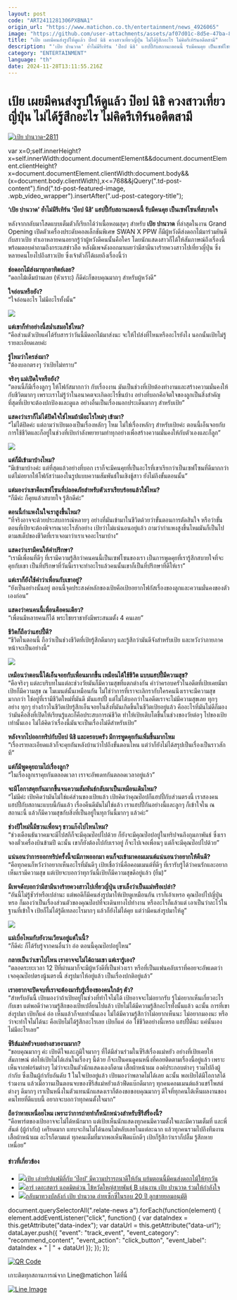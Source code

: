 ```yaml
---
layout: post
code: "ART2411281306PXBNA1"
origin_url: "https://www.matichon.co.th/entertainment/news_4926065"
image: "https://github.com/user-attachments/assets/af07d01c-8d5e-47ba-8526-3e1c9744c999"
title: "เป้ย เผยมีคนส่งรูปให้ดูแล้ว ป๊อป นิธิ ควงสาวเที่ยวญี่ปุ่น ไม่ได้รู้สึกอะไร ไม่คิดรีเทิร์นอดีตสามี"
description: "'เป้ย ปานวาด' ย้ำไม่มีรีเทิร์น 'ป๊อป นิธิ' แฮปปี้กับสถานะตอนนี้ รับมีคนคุย เป็นเซฟโซนที่สบายใจ"
category: "ENTERTAINMENT"
language: "th"
date: 2024-11-28T13:11:55.216Z
---
```


# เป้ย เผยมีคนส่งรูปให้ดูแล้ว ป๊อป นิธิ ควงสาวเที่ยวญี่ปุ่น ไม่ได้รู้สึกอะไร ไม่คิดรีเทิร์นอดีตสามี

[![](https://www.matichon.co.th/wp-content/uploads/2024/11/เป้ย-ปานวาด-2811.jpg "เป้ย ปานวาด-2811")](https://www.matichon.co.th/wp-content/uploads/2024/11/เป้ย-ปานวาด-2811.jpg)

var x=0;self.innerHeight?x=self.innerWidth:document.documentElement&&document.documentElement.clientHeight?x=document.documentElement.clientWidth:document.body&&(x=document.body.clientWidth),x<=768&&jQuery(".td-post-content").find(".td-post-featured-image, .wpb\_video\_wrapper").insertAfter(".ud-post-category-title");

**‘เป้ย ปานวาด’ ย้ำไม่มีรีเทิร์น ‘ป๊อป นิธิ’ แฮปปี้กับสถานะตอนนี้ รับมีคนคุย เป็นเซฟโซนที่สบายใจ**

หลังจากกลับมาโสดแบบเต็มตัวก็เรียกได้ว่าเนื้อหอมสุดๆ สำหรับ **เป้ย ปานวาด** ที่ล่าสุดในงาน Grand Opening เปิดตัวเครื่องประดับคอลเล็กชันพิเศษ SWAN X PPW ก็มีผู้หวังดีส่งดอกไม้มาร่วมยินดีกับสาวเป้ย ทำเอาหลายคนอยากรู้ว่าผู้หวังดีคนนั้นคือใคร โดยนักแสดงสาวก็ได้ให้สัมภาษณ์ถึงเรื่องนี้ พร้อมตอบคำถามถึงกระแสข่าวลือ หลังมีเพจดังออกมาเผยว่ามีสามีนางร้ายควงสาวไปเที่ยวญี่ปุ่น ซึ่งหลายคนโยงไปถึงสาวเป้ย ซึ่งเจ้าตัวก็ได้เผยถึงเรื่องนี้ว่า

**ช่อดอกไม้ส่งมาทุกอาทิตย์เลย?**  
“ดอกไม้เต็มบ้านเลย (หัวเราะ) ก็ดีค่ะก็ขอบคุณมากๆ สำหรับผู้หวังดี”

**ใจอ่อนหรือยัง?**  
“ใจอ่อนอะไร ไม่มีอะไรทั้งนั้น”

![](https://www.matichon.co.th/wp-content/uploads/2024/11/152894_0.jpg)

**แต่เขาก็ทำอย่างนี้สม่ำเสมอใช่ไหม?**  
“คือส่วนตัวเป้ยแค่ได้รับสารว่าวันนี้มีดอกไม้มาส่งนะ จะให้ไปส่งที่ไหนหรืออะไรยังไง นอกนั้นเป้ยไม่รู้รายละเอียดเลยค่ะ

**รู้ไหมว่าใครส่งมา?**  
“ต้องบอกตรงๆ ว่าเป้ยไม่ทราบ”

**จริงๆ แม่เปิดใจหรือยัง?**  
“ตอนนี้ก็มีเรื่องลูกๆ ให้โฟกัสมากกว่า กับเรื่องงาน มันเป็นช่วงที่เป้ยต้องทำงานและสร้างความมั่นคงให้กับชีวิตมากๆ เพราะเราไม่รู้ว่าในอนาคตจะเกิดอะไรขึ้นบ้าง อย่างที่บอกคือจิตใจของลูกเป็นสิ่งสำคัญที่สุดที่เป้ยจะต้องปกป้องและดูแล อย่างอื่นเป็นเรื่องนอกประเด็นมากๆ สำหรับเป้ย”

**แสดงว่าเราก็ไม่ได้ปิดใจใช่ไหมถ้ามีอะไรใหม่ๆ เข้ามา?**  
“ไม่ได้ปิดค่ะ แต่ถามว่าเป้ยมองเป็นเรื่องหลักๆ ไหม ไม่ใช่เรื่องหลักๆ สำหรับเป้ยค่ะ ตอนนี้เอ็นจอยกับการใช้ชีวิตและก็อยู่ในช่วงที่เป้ยกำลังพยายามทำทุกอย่างเพื่อสร้างความมั่นคงให้กับตัวเองและก็ลูก”

![](https://www.matichon.co.th/wp-content/uploads/2024/11/152893_0-768x1024.jpg)

**แต่ก็มีเข้ามาบ้างไหม?**  
“มีเข้ามาบ้างค่ะ แต่ที่สุดแล้วอย่างที่บอก เราก็จะมีคนคุยที่เป็นอะไรที่เขาเรียกว่าเป็นเซฟโซนที่ดีมากกว่า แต่ไม่อยากให้โฟกัสว่ามองในรูปแบบความสัมพันธ์ในเชิงชู้สาว ยังไม่ถึงขั้นตอนนั้น”

**แต่มองว่าเขาคือเซฟโซนที่ปลอดภัยสำหรับตัวเราเรียบร้อยแล้วใช่ไหม?**  
“ก็มีค่ะ ก็คุยแล้วสบายใจ รู้สึกดีค่ะ”

**ตอนนี้กำแพงในใจเราสูงขึ้นไหม?**  
“ที่จริงอาจจะด้วยประสบการณ์หลายๆ อย่างที่มันเข้ามาในชีวิตด้วยว่าขั้นตอนการตัดสินใจ หรือว่าขั้นตอนที่เป้ยจะต้องพิจารณาอะไรสักอย่าง เป้ยว่าไม่แน่นอนอยู่แล้ว ถามว่ากำแพงสูงขึ้นไหมมันก็เป็นไปตามสเต็ปของชีวิตที่เราเจอมาว่าเราเจออะไรมาบ้าง”

**แสดงว่าเรามีคนให้คำปรึกษา?**  
“เรามีเพื่อนที่ดีๆ ที่เรามีความรู้สึกว่าคนคนนี้เป็นเซฟโซนของเรา เป็นการพูดคุยที่เรารู้สึกสบายใจที่จะคุยกับเขา เป็นที่ปรึกษาที่วันนี้เราจะทำอะไรแล้วคนนั้นเขาก็เป็นที่ปรึกษาที่ดีให้เรา”

**แต่เราก็ยังใช้คำว่าเพื่อนกับเขาอยู่?**  
“ยังเป็นอย่างนั้นอยู่ ตอนนี้จุดประสงค์หลักของเป้ยคือเป้ยอยากโฟกัสเรื่องของลูกและความมั่นคงของตัวเองก่อน”

**แสดงว่าคนคนนี้เพื่อนคือคนเดียว?**  
“เพื่อนมีหลายคนก็ได้ พระไชยราชายังมีพระสนมตั้ง 4 คนเลย”

**ชีวิตก็ถือว่าแฮปปี้ดี?**  
“ชีวิตในตอนนี้ ถือว่าเป็นช่วงชีวิตที่เป้ยรู้สึกดีมากๆ และรู้สึกว่ามันดีจังสำหรับเป้ย และหวังว่าภายภาคหน้าจะเป็นอย่างนี้”

![](https://www.matichon.co.th/wp-content/uploads/2024/11/152897_0.jpg)

**เหมือนว่าตอนนี้ได้เอ็นจอยกับเพื่อนมากขึ้น เหมือนได้ใช้ชีวิต แบบแฮปปี้มีความสุข?**  
“คือจริงๆ แต่ละบริบทในแต่ละช่วงวัยมันก็มีความสุขที่แตกต่างกัน คำว่าครอบครัวในอดีตที่เป้ยเคยมีมาเป้ยก็มีความสุข ณ โมเมนต์นั้นเหมือนกัน ไม่ใช่ว่าการที่เราจะเลิกรากับใครคนนึงเราจะมีความสุขมากกว่า ใช่อยู่ที่เรามีชีวิตใหม่ที่มันดี มันแฮปปี้ แต่ไม่ได้บอกว่าในอดีตเราจะไม่มีความสุขเลย ทุกๆ อย่าง ทุกๆ ย่างก้าวในชีวิตเป้ยรู้สึกเอ็นจอยในสิ่งที่มันเกิดขึ้นในชีวิตเป้ยอยู่แล้ว คืออะไรที่มันไม่ดีก็มองว่ามันคือสิ่งที่เปิดให้เรียนรู้และก็คือประสบการณ์ชีวิต ทำให้เป้ยเติบโตขึ้นในช่วงของวัยต่อๆ ไปของเป้ยเท่านั้นเอง ไม่ได้คิดว่าเรื่องนี้มันจะเป็นเรื่องไม่ดีสำหรับเป้ย”

**หลังจากไปออกทริปกับป๊อป นิธิ และครอบครัว มีการพูดคุยกันเพิ่มขึ้นมากไหม**  
“เรื่องรายละเอียดแล้วก็จะคุยกันหลังบ้านว่าไปถึงขั้นตอนไหน แต่ว่าก็ยังไม่ได้สรุปเป็นเรื่องเป็นราวสักที”

**แต่ก็มีพูดคุยถามไถ่เรื่องลูก?**  
“ในเรื่องลูกเราคุยกันตลอดเวลา เราจะอัพเดทกันตลอดเวลาอยู่แล้ว”

**จะมีโอกาสคุยกันมากขึ้นจนความสัมพันธ์กลับมาเป็นเหมือนเดิมไหม?**  
“ไม่มีค่ะ เป้ยคิดว่ามันไม่ใช่แค่ส่วนของเป้ยแล้ว เป้ยคิดว่าคุณป๊อปก็แฮปปี้กับส่วนตรงนี้ เราสองคนแฮปปี้กับสถานะแบบนี้กันแล้ว เรื่องคืนดีมันไม่ใช่แล้ว เราแฮปปี้กันอย่างนี้และลูกๆ ก็เข้าใจใน ณ สถานะนี้ แล้วก็มีความสุขกับสิ่งที่เป็นอยู่ในทุกวันนี้มากๆ แล้วค่ะ”

**ช่วงปีใหม่นี้มีชวนเพื่อนๆ ชาวแก๊งไปไหนไหม?**  
“ช่วงเดือนธันวาคมจะมีไปสกีก็จะมีคุณป๊อปไปด้วย ก็ยังจะมีคุณป๊อปอยู่ในทริปจนถึงกุมภาพันธ์ ซึ่งเราจองตั๋วเครื่องบินข้ามปี ฉะนั้น เขาก็ยังต้องไปกับเราอยู่ ก็จะไปเจอเพื่อนๆ แต่ก็จะมีคุณป๊อปไปด้วย”

**แน่นอนว่าการออกทริปครั้งนี้จะมีภาพออกมา คนก็จะเข้ามาคอมเมนต์แน่นอนว่าอยากให้คืนดี?**  
“คือทุกคนก็หวังว่าอยากเห็นอะไรที่มันดีๆ เป้ยเชื่อว่านี่คือคอมเมนต์ที่ดีๆ ที่เรารับรู้ได้ว่าคนรักและอยากเห็นเรามีความสุข แต่เป้ยจะบอกว่าทุกวันนี้เป้ยก็มีความสุขดีอยู่แล้ว (ยิ้ม)”

**มีเพจดังบอกว่ามีสามีนางร้ายควงสาวไปเที่ยวญี่ปุ่น เขาเล็งว่าเป็นแม่หรือเปล่า?**  
“อันนี้ไม่รู้ชัวร์หรือเปล่านะ แต่พอดีก็มีคนส่งรูปมาให้เป้ยดูเหมือนกัน เราก็เอ้าเหรอ คุณป๊อปไปญี่ปุ่นหรอ ก็มองว่าเป็นเรื่องส่วนตัวของคุณป๊อปที่จะเดินทางไปทำงาน หรืออะไรก็แล้วแต่ เอาเป็นว่าละไว้ในฐานที่เข้าใจ เป้ยก็ไม่ได้รู้ดีเทลอะไรมากๆ แล้วก็ยังไม่ได้คุย แต่ว่ามีคนส่งรูปมาให้ดู”

![](https://www.matichon.co.th/wp-content/uploads/2024/11/152896_0.jpg)

**แม่เบื่อไหมกับยังวนเวียนอยู่แต่ในนี้?**  
“ก็ดีค่ะ ก็ได้รับรู้จากคนอื่นว่า อ๋อ ตอนนี้คุณป๊อปอยู่ไหน”

**กลายเป็นว่าเขาไปไหน เราอาจจะไม่ได้ถามเขา แต่เรารู้เอง?**  
“ตลอดระยะเวลา 12 ปีที่ผ่านมาก็จะมีผู้หวังดีที่เป็นห่วงเรา หรือที่เป็นแฟนคลับเราที่คอยจะอัพเดตว่าเจอคุณป๊อปตรงนู้นตรงนี้ ส่งรูปมาให้อยู่แล้ว เป็นเรื่องปกติอยู่แล้ว”

**เราอยากจะปิดจบที่เราจะต้องมารับรู้เรื่องของคนใกล้ๆ ตัว?**  
“สำหรับอันนี้ เป้ยมองว่าถ้าเป้ยอยู่ในช่วงที่ทำใจไม่ได้ เป้ยอาจจะไม่อยากรับ รู้ไม่อยากเห็นเกี่ยวอะไรกับเขา แต่พอดีว่าความรู้สึกของเป้ยเปลี่ยนไปแล้ว เป้ยไม่ได้มีความรู้สึกอะไรทั้งนั้นแล้ว ฉะนั้น การที่เขาส่งรูปมา เป้ยก็แค่ อ๋อ เห็นแล้วก็จบเท่านั้นเอง ไม่ได้มีความรู้สึกว่าไม่อยากเห็นนะ ไม่อยากมองนะ หรือว่าจะทำใจไม่ได้นะ คือเป้ยไม่ได้รู้สึกอะไรเลย เป้ยก็แค่ อ๋อ ใช้ชีวิตอย่างนี้เหรอ แฮปปี้ดีนะ แค่นั้นเอง ไม่มีอะไรเลย”

**ซีรีส์แม่หยัวจบอย่างสวยงามมาก?**  
“ขอบคุณมากๆ ค่ะ เป้ยดีใจและภูมิใจมากๆ ที่ได้มีส่วนร่วมในซีรีส์เรื่องแม่หยัว อย่างที่เป้ยเคยให้สัมภาษณ์ ต่อให้เป้ยไม่ได้เล่นในเรื่องๆ นี้ด้วย ก็จะเป็นคนดูคนหนึ่งที่คอยติดตามเรื่องนี้อยู่แล้ว เพราะเห็นจากฟอร์มต่างๆ ไม่ว่าจะเป็นตัวนักแสดงเองก็ตาม เสื้อผ้าหน้าผม องค์ประกอบต่างๆ รวมไปถึงผู้กำกับ ซึ่งเป็นผู้กำกับอันดับ 1 ในใจเป้ยอยู่แล้ว เป้ยมองว่าพลาดไม่ได้เลย ฉะนั้น พอเป้ยได้มีโอกาสได้ร่วมงาน แล้วเมื่อวานเป็นตอนจบของซีรีส์แม่หยัวแล้วฟีดแบ๊กดีมากๆ ทุกคนคอมเมนต์แล้วแชร์โพสต์ต่างๆ ดีมากๆ เราเป็นหนึ่งในตัวแทนนักแสดงเราก็ต้องขอขอบคุณมากๆ ดีใจที่ทุกคนได้เห็นผลงานของคนไทยที่ดีแบบนี้ อยากจะบอกว่าทุกคนตั้งใจมาก”

**ถือว่าหายเหนื่อยไหม เพราะว่าการถ่ายทำก็หนักหน่วงสำหรับซีรีส์รื่องนี้?**  
“คือพาร์ตของเป้ยอาจจะไม่ได้หนักมาก แต่เป้ยเห็นนักแสดงทุกคนมีความตั้งใจและมีความเต็มที่ และพี่สันต์ (ผู้กำกับ) เครียดมาก แทบจะกินไม่ได้นอนไม่หลับเลยในแต่ละฉาก แล้วทุกคนรวมไปถึงทีมงาน เสื้อผ้าหน้าผม อะไรก็ตามแต่ ทุกคนเต็มที่มากพอเห็นฟีดแบ๊กดีๆ เป้ยก็รู้สึกว่าเราก็ปลื้ม รู้สึกหายเหนื่อย”

#### ข่าวที่เกี่ยวข้อง

*   [![](https://www.matichon.co.th/wp-content/uploads/2024/10/familytrip00000.jpg)เป้ย เล่าทริปแฟมิลี่กับ ‘ป๊อป’ มีความปรารถนาดีให้กัน แย้มตอนนี้มีคนส่งดอกไม้ให้ทุกวัน](https://www.matichon.co.th/entertainment/news_4858440)
*   [![](https://www.matichon.co.th/wp-content/uploads/2024/10/อาร์-ไข้หวัดใหญ่.jpg)อาร์ เดอะสตาร์ แอดมิตด่วน ไข้หวัดใหญ่สายพันธุ์ B เล่นงาน เป้ย ปานวาด ร่วมให้กำลังใจ](https://www.matichon.co.th/entertainment/news_4828470)
*   [![](https://www.matichon.co.th/wp-content/uploads/2024/09/เป้ย-ปานวาด.jpg)กลับมาทวงบัลลังก์ เป้ย ปานวาด ถ่ายเซ็กซี่ในรอบ 20 ปี ลูกชายยอมอนุมัติ](https://www.matichon.co.th/entertainment/thai-entertainment/news_4810468)

document.querySelectorAll(".relate-news a").forEach(function(element) { element.addEventListener("click", function() { var dataIndex = this.getAttribute("data-index"); var dataUrl = this.getAttribute("data-url"); dataLayer.push({ "event": "track\_event", "event\_category": "recommend\_content", "event\_action": "click\_button", "event\_label": dataIndex + " | " + dataUrl }); }); });

[![QR Code](https://www.matichon.co.th/wp-content/uploads/2023/07/wob1371z.jpg)](https://lin.ee/ht0nDxX)

เกาะติดทุกสถานการณ์จาก Line@matichon ได้ที่นี่

[![Line Image](https://www.matichon.co.th/wp-content/uploads/2023/07/th.png)](https://lin.ee/ht0nDxX)